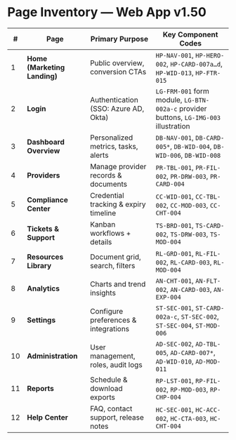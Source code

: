 # Page Inventory — Web App v1.50

| # | Page | Primary Purpose | Key Component Codes |
|---|------|-----------------|---------------------|
| 1 | **Home (Marketing Landing)** | Public overview, conversion CTAs | `HP-NAV-001`, `HP-HERO-002`, `HP-CARD-007a…d`, `HP-WID-013`, `HP-FTR-015` |
| 2 | **Login** | Authentication (SSO: Azure AD, Okta) | `LG-FRM-001` form module, `LG-BTN-002a-c` provider buttons, `LG-IMG-003` illustration |
| 3 | **Dashboard Overview** | Personalized metrics, tasks, alerts | `DB-NAV-001`, `DB-CARD-005*`, `DB-WID-004`, `DB-WID-006`, `DB-WID-008` |
| 4 | **Providers** | Manage provider records & documents | `PR-TBL-001`, `PR-FIL-002`, `PR-DRW-003`, `PR-CARD-004` |
| 5 | **Compliance Center** | Credential tracking & expiry timeline | `CC-WID-001`, `CC-TBL-002`, `CC-MOD-003`, `CC-CHT-004` |
| 6 | **Tickets & Support** | Kanban workflows + details | `TS-BRD-001`, `TS-CARD-002`, `TS-DRW-003`, `TS-MOD-004` |
| 7 | **Resources Library** | Document grid, search, filters | `RL-GRD-001`, `RL-FIL-002`, `RL-CARD-003`, `RL-MOD-004` |
| 8 | **Analytics** | Charts and trend insights | `AN-CHT-001`, `AN-FLT-002`, `AN-CARD-003`, `AN-EXP-004` |
| 9 | **Settings** | Configure preferences & integrations | `ST-SEC-001`, `ST-CARD-002a-c`, `ST-SEC-002`, `ST-SEC-004`, `ST-MOD-006` |
| 10 | **Administration** | User management, roles, audit logs | `AD-SEC-002`, `AD-TBL-005`, `AD-CARD-007*`, `AD-WID-010`, `AD-MOD-011` |
| 11 | **Reports** | Schedule & download exports | `RP-LST-001`, `RP-FIL-002`, `RP-MOD-003`, `RP-CHP-004` |
| 12 | **Help Center** | FAQ, contact support, release notes | `HC-SEC-001`, `HC-ACC-002`, `HC-CTA-003`, `HC-CHT-004` |

